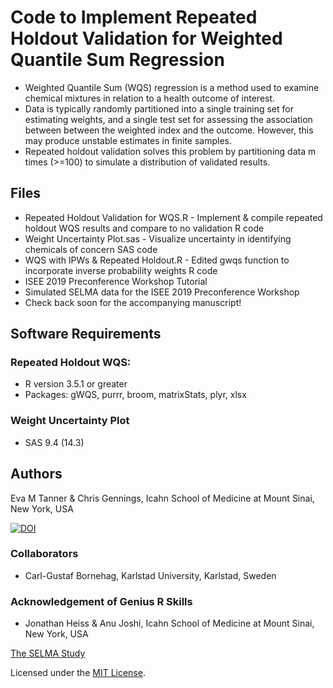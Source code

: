 # Code to Implement Repeated Holdout Validation for Weighted Quantile Sum Regression
* Weighted Quantile Sum (WQS) regression is a method used to examine chemical mixtures in relation to a health outcome of interest. 
* Data is typically randomly partitioned into a single training set for estimating weights, and a single test set for assessing the association between between the weighted index and the outcome. However, this may produce unstable estimates in finite samples.
* Repeated holdout validation solves this problem by partitioning data m times (>=100) to simulate a distribution of validated results.

## Files 
* Repeated Holdout Validation for WQS.R - Implement & compile repeated holdout WQS results and compare to no validation R code
* Weight Uncertainty Plot.sas - Visualize uncertainty in identifying chemicals of concern SAS code
* WQS with IPWs & Repeated Holdout.R - Edited gwqs function to incorporate inverse probability weights R code
* ISEE 2019 Preconference Workshop Tutorial
* Simulated SELMA data for the ISEE 2019 Preconference Workshop
* Check back soon for the accompanying manuscript!

## Software Requirements
### Repeated Holdout WQS:
* R version 3.5.1 or greater
* Packages: gWQS, purrr, broom, matrixStats, plyr, xlsx
### Weight Uncertainty Plot
* SAS 9.4 (14.3)

## Authors
Eva M Tanner & Chris Gennings, Icahn School of Medicine at Mount Sinai, New York, USA

[![DOI](https://zenodo.org/badge/183286526.svg)](https://zenodo.org/badge/latestdoi/183286526)

### Collaborators
* Carl-Gustaf Bornehag, Karlstad University, Karlstad, Sweden

### Acknowledgement of Genius R Skills
* Jonathan Heiss & Anu Joshi, Icahn School of Medicine at Mount Sinai, New York, USA

[The SELMA Study](http://selmastudien.se/)

Licensed under the [MIT License](LICENSE).
